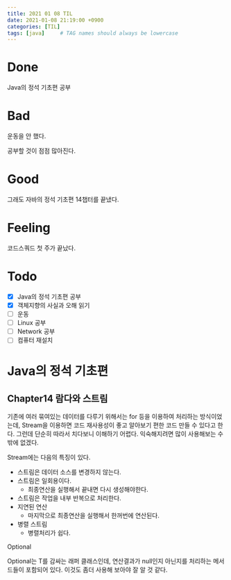 ```yaml
---
title: 2021 01 08 TIL
date: 2021-01-08 21:19:00 +0900
categories: [TIL]
tags: [java]     # TAG names should always be lowercase
---
```


# Done

Java의 정석 기초편 공부

# Bad

운동을 안 했다.

공부할 것이 점점 많아진다.

# Good

그래도 자바의 정석 기초편 14챕터를 끝냈다.

# Feeling

코드스쿼드 첫 주가 끝났다.

# Todo

- [x] Java의 정석 기초편 공부
- [x] 객체지향의 사실과 오해 읽기
- [ ] 운동
- [ ] Linux 공부
- [ ] Network 공부
- [ ] 컴퓨터 재설치

# Java의 정석 기초편

## Chapter14 람다와 스트림

기존에 여러 묶여있는 데이터를 다루기 위해서는 for 등을 이용하여 처리하는 방식이었는데, Stream을 이용하면 코드 재사용성이 좋고 알아보기 편한 코드 만들 수 있다고 한다. 그런데 단순히 따라서 치다보니 이해하기 어렵다. 익숙해지려면 많이 사용해보는 수 밖에 없겠다.

Stream에는 다음의 특징이 있다.

- 스트림은 데이터 소스를 변경하지 않는다.
- 스트림은 일회용이다.
  - 최종연산을 실행해서 끝내면 다시 생성해야한다.
- 스트림은 작업을 내부 반복으로 처리한다.
- 지연된 연산
  - 마지막으로 최종연산을 실행해서 한꺼번에 연산된다.
- 병렬 스트림
  - 병렬처리가 쉽다.

Optional<T>

Optional<T>는 T를 감싸는 래퍼 클래스인데, 연산결과가 null인지 아닌지를 처리하는 메서드들이 포함되어 있다. 이것도 좀더 사용해 보아야 잘 알 것 같다.

